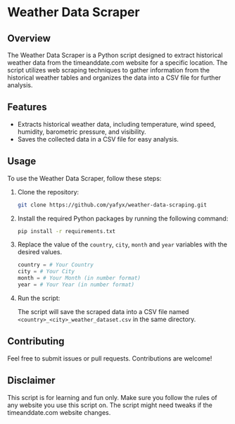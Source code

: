 # Weather Data Scraper

## Overview

The Weather Data Scraper is a Python script designed to extract historical weather data from the timeanddate.com website for a specific location. The script utilizes web scraping techniques to gather information from the historical weather tables and organizes the data into a CSV file for further analysis.

## Features

- Extracts historical weather data, including temperature, wind speed, humidity, barometric pressure, and visibility.
- Saves the collected data in a CSV file for easy analysis.

## Usage

To use the Weather Data Scraper, follow these steps:

1. Clone the repository:

   ```bash
   git clone https://github.com/yafyx/weather-data-scraping.git
   ```

1. Install the required Python packages by running the following command:

   ```bash
   pip install -r requirements.txt
   ```

1. Replace the value of the `country`, `city`, `month` and `year` variables with the desired values.

   ```python
   country = # Your Country
   city = # Your City
   month = # Your Month (in number format)
   year = # Your Year (in number format)
   ```

1. Run the script:

   The script will save the scraped data into a CSV file named `<country>_<city>_weather_dataset.csv` in the same directory.

## Contributing

Feel free to submit issues or pull requests. Contributions are welcome!

## Disclaimer

This script is for learning and fun only. Make sure you follow the rules of any website you use this script on. The script might need tweaks if the timeanddate.com website changes.
